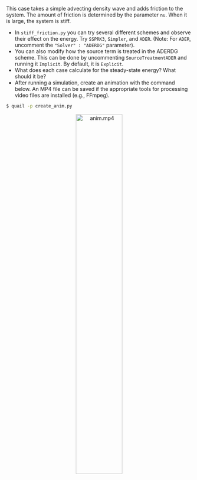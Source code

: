 This case takes a simple advecting density wave and adds friction to the
system. The amount of friction is determined by the parameter `nu`. When
it is large, the system is stiff. 
  -  In `stiff_friction.py` you can try several different schemes and
  observe their effect on the energy. Try `SSPRK3`, `Simpler`, and 
  `ADER`. (Note: For `ADER`, uncomment the `"Solver" : "ADERDG"` 
  parameter).
  -  You can also modify how the source term is treated in the ADERDG 
  scheme. This can be done by uncommenting `SourceTreatmentADER` and 
  running it `Implicit`. By default, it is `Explicit`.
  -  What does each case calculate for the steady-state energy? What
  should it be?
  - After running a simulation, create an animation with the command below. 
  An MP4 file can be saved if the appropriate tools for processing video 
  files are installed (e.g., FFmpeg).

```sh
$ quail -p create_anim.py
```

<p align="center">
  <img alt="anim.mp4" src="https://user-images.githubusercontent.com/55554103/98711814-5705b800-233a-11eb-893c-b272f39bc349.gif" width="50%"></a>
</p>

